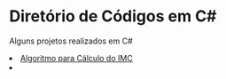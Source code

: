# Diretório de Códigos em C#
Alguns projetos realizados em C#
<br/><li>[Algoritmo para Cálculo do IMC](https://github.com/snikt11/Diretorio_de_Codigos_C-Sharp/blob/main/C%23%20-%20C%C3%A1lculo%20de%20IMC.txt)<li><br/>
